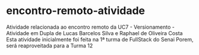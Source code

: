 # encontro-remoto-atividade
Atividade relacionada ao encontro remoto da UC7 - Versionamento - Atividade em Dupla de Lucas Barcelos Silva e Raphael de Oliveira Costa 
Esta atividade inicialmente foi feita na 1ª turma de FullStack do Senai
Porem, será reaproveitada para a Turma 12
